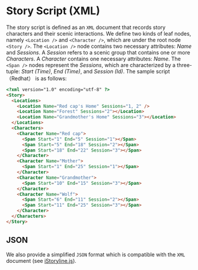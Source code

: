 # Story Script (XML)

The story script is defined as an `XML` document that records story characters and their scenic interactions. We define two kinds of leaf nodes, namely `<Location />` and `<Character />`, which are under the root node `<Story />`. The `<Location />` node contains two necessary attributes: *Name* and *Sessions*. A *Session* refers to a scenic group that contains one or more *Characters*. A *Character* contains one necessary attributes: *Name*. The `<Span />` nodes represent the *Sessions*, which are characterized by a three-tuple: *Start (Time)*, *End (Time)*, and *Session (Id)*. The sample script （Redhat） is as follows:

```HTML
<?xml version="1.0" encoding="utf-8" ?>
<Story>
  <Locations>
    <Location Name="Red cap's Home" Sessions="1, 2" />
    <Location Name="Forest" Sessions="2"></Location>
    <Location Name="Grandmother's Home" Sessions="3"></Location>
  </Locations>
  <Characters>
    <Character Name="Red cap">
      <Span Start="1" End="5" Session="1"></Span>
      <Span Start="5" End="18" Session="2"></Span>
      <Span Start="18" End="22" Session="3"></Span>
    </Character>
    <Character Name="Mother">
      <Span Start="1" End="25" Session="1"></Span>
    </Character>
    <Character Name="Grandmother">
      <Span Start="10" End="15" Session="3"></Span>
    </Character> 
    <Character Name="Wolf">
      <Span Start="6" End="11" Session="2"></Span>
      <Span Start="11" End="25" Session="3"></Span>
    </Character>
  </Characters>
</Story>

```

## JSON

We also provide a simplified `JSON` format which is compatible with the `XML` document (see [iStoryline.js](https://github.com/tangtan/iStoryline.js/wiki/Story-Script)).
